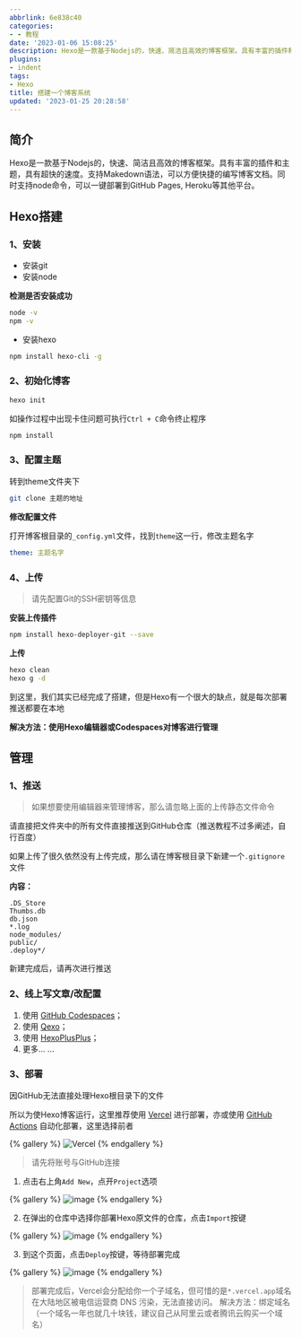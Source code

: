 ```yaml
---
abbrlink: 6e838c40
categories:
- - 教程
date: '2023-01-06 15:08:25'
description: Hexo是一款基于Nodejs的，快速、简洁且高效的博客框架。具有丰富的插件和主题，具有超快的速度。支持Makedown语法，可以方便快捷的编写博客文档。同时支持node命令，可以一键部署到GitHub Pages, Heroku等其他平台。
plugins:
- indent
tags:
- Hexo
title: 搭建一个博客系统
updated: '2023-01-25 20:28:58'
---
```

## 简介

Hexo是一款基于Nodejs的，快速、简洁且高效的博客框架。具有丰富的插件和主题，具有超快的速度。支持Makedown语法，可以方便快捷的编写博客文档。同时支持node命令，可以一键部署到GitHub Pages, Heroku等其他平台。

## Hexo搭建

### 1、安装

- 安装git
- 安装node

**检测是否安装成功**

```bash
node -v
npm -v
```

- 安装hexo

```bash
npm install hexo-cli -g
```

### 2、初始化博客

```bash
hexo init
```

如操作过程中出现卡住问题可执行`Ctrl + C`命令终止程序

```bash
npm install
```

### 3、配置主题

转到theme文件夹下

```bash
git clone 主题的地址
```

**修改配置文件**

打开博客根目录的`_config.yml`文件，找到`theme`这一行，修改主题名字

```YAML
theme: 主题名字
```

### 4、上传

> 请先配置Git的SSH密钥等信息

**安装上传插件**

```bash
npm install hexo-deployer-git --save
```

**上传**

```bash
hexo clean
hexo g -d
```

到这里，我们其实已经完成了搭建，但是Hexo有一个很大的缺点，就是每次部署推送都要在本地

**解决方法：使用Hexo编辑器或Codespaces对博客进行管理**

## 管理

### 1、推送

> 如果想要使用编辑器来管理博客，那么请忽略上面的上传静态文件命令

请直接把文件夹中的所有文件直接推送到GitHub仓库（推送教程不过多阐述，自行百度）

如果上传了很久依然没有上传完成，那么请在博客根目录下新建一个`.gitignore`文件

**内容：**

```
.DS_Store
Thumbs.db
db.json
*.log
node_modules/
public/
.deploy*/
```

新建完成后，请再次进行推送

### 2、线上写文章/改配置

1. 使用 [GitHub Codespaces](https://github.com/codespaces/)；
2. 使用 [Qexo](https://www.oplog.cn/qexo/)；
3. 使用 [HexoPlusPlus](https://hexoplusplus.js.org)；
4. 更多... ...

### 3、部署

因GitHub无法直接处理Hexo根目录下的文件

所以为使Hexo博客运行，这里推荐使用 [Vercel](https://vercel.com) 进行部署，亦或使用 [GitHub Actions](https://xaoxuu.com/blog/20221126/#GitHub-Actions-自动化部署) 自动化部署，这里选择前者

{% gallery %}
![Vercel](https://gcore.jsdelivr.net/gh/wndbac/Static/blog_img/2023/1/image_4e57c9f5fc1631f3e415d4c400ccfe13.png)
{% endgallery %}

> 请先将账号与GitHub连接

1. 点击右上角`Add New`，点开`Project`选项

{% gallery %}
![image](https://gcore.jsdelivr.net/gh/wndbac/Static/blog_img/2023/1/image_41687b54331a498b75870525bd9b4bc0.png)
{% endgallery %}

2. 在弹出的仓库中选择你部署Hexo原文件的仓库，点击`Import`按键

{% gallery %}
![image](https://gcore.jsdelivr.net/gh/wndbac/Static/blog_img/2023/1/image_51b10f51997779da1f01373e757bbab7.png)
{% endgallery %}

3. 到这个页面，点击`Deploy`按键，等待部署完成

{% gallery %}
![image](https://gcore.jsdelivr.net/gh/wndbac/Static/blog_img/2023/1/image_69d70e631d5aa9c3038167263b1dd21f.png)
{% endgallery %}

> 部署完成后，Vercel会分配给你一个子域名，但可惜的是`*.vercel.app`域名在大陆地区被电信运营商 DNS 污染，无法直接访问。
> 解决方法：绑定域名（一个域名一年也就几十块钱，建议自己从阿里云或者腾讯云购买一个域名）
